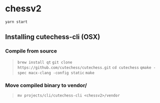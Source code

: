 # chessv2

`yarn start`

## Installing cutechess-cli (OSX)

### Compile from source

> `brew install qt`
> `git clone https://github.com/cutechess/cutechess.git`
> `cd cutechess`
> `qmake -spec macx-clang -config static`
> `make`

### Move compiled binary to vendor/

> `mv projects/cli/cutechess-cli <chessv2>/vendor`
